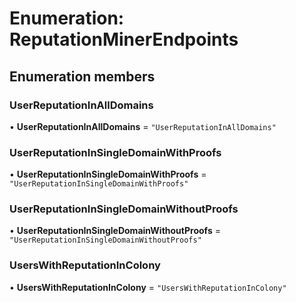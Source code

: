 # Enumeration: ReputationMinerEndpoints

## Enumeration members

### UserReputationInAllDomains

• **UserReputationInAllDomains** = `"UserReputationInAllDomains"`

### UserReputationInSingleDomainWithProofs

• **UserReputationInSingleDomainWithProofs** = `"UserReputationInSingleDomainWithProofs"`

### UserReputationInSingleDomainWithoutProofs

• **UserReputationInSingleDomainWithoutProofs** = `"UserReputationInSingleDomainWithoutProofs"`

### UsersWithReputationInColony

• **UsersWithReputationInColony** = `"UsersWithReputationInColony"`
